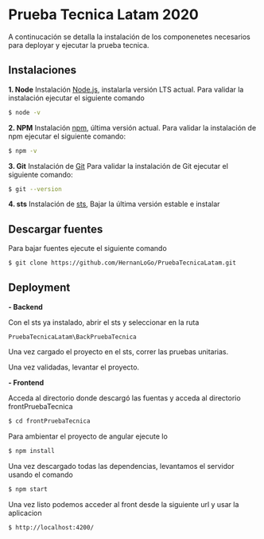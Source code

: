 # Prueba Tecnica Latam 2020

A continucación se detalla la instalación de los componenetes necesarios para deployar y ejecutar la prueba tecnica.

## Instalaciones

**1. Node**
Instalación [Node.js](https://nodejs.org/), instalarla versión LTS actual.
Para validar la instalación ejecutar el siguiente comando
```sh
$ node -v
```
**2. NPM**
Instalación [npm](https://www.npmjs.com/), última versión actual.
Para validar la instalación de npm ejecutar el siguiente comando:

```sh
$ npm -v
```
**3. Git**
Instalación de [Git](https://git-scm.com/)
Para validar la instalación de Git ejecutar el siguiente comando:
```sh
$ git --version
```

**4. sts**
Instalación de [sts](https://spring.io/tools), Bajar la última versión estable e instalar


## Descargar fuentes
Para bajar fuentes ejecute el siguiente comando
```sh
$ git clone https://github.com/HernanLoGo/PruebaTecnicaLatam.git
```


## Deployment

**- Backend**

Con el sts ya instalado, abrir el sts y seleccionar en la ruta 
```
PruebaTecnicaLatam\BackPruebaTecnica
```

Una vez cargado el proyecto en el sts, correr las pruebas unitarias.

Una vez validadas, levantar el proyecto.



**- Frontend**

Acceda al directorio donde descargó las fuentas y acceda al directorio frontPruebaTecnica
```sh
$ cd frontPruebaTecnica
```
 
Para ambientar el proyecto de angular ejecute lo
```sh
$ npm install
```
 
Una vez descargado todas las dependencias, levantamos el servidor usando el comando
```sh
$ npm start
```

 Una vez listo podemos acceder al front desde la siguiente url y usar la aplicacion
 ```sh
$ http://localhost:4200/
```

